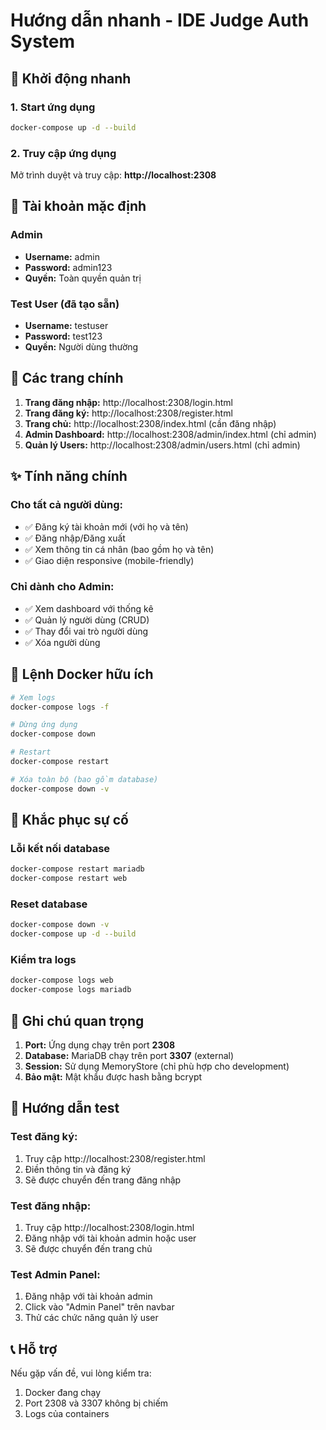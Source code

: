 # Hướng dẫn nhanh - IDE Judge Auth System

## 🚀 Khởi động nhanh

### 1. Start ứng dụng
```bash
docker-compose up -d --build
```

### 2. Truy cập ứng dụng
Mở trình duyệt và truy cập: **http://localhost:2308**

## 👤 Tài khoản mặc định

### Admin
- **Username:** admin
- **Password:** admin123
- **Quyền:** Toàn quyền quản trị

### Test User (đã tạo sẵn)
- **Username:** testuser
- **Password:** test123
- **Quyền:** Người dùng thường

## 📱 Các trang chính

1. **Trang đăng nhập:** http://localhost:2308/login.html
2. **Trang đăng ký:** http://localhost:2308/register.html
3. **Trang chủ:** http://localhost:2308/index.html (cần đăng nhập)
4. **Admin Dashboard:** http://localhost:2308/admin/index.html (chỉ admin)
5. **Quản lý Users:** http://localhost:2308/admin/users.html (chỉ admin)

## ✨ Tính năng chính

### Cho tất cả người dùng:
- ✅ Đăng ký tài khoản mới (với họ và tên)
- ✅ Đăng nhập/Đăng xuất
- ✅ Xem thông tin cá nhân (bao gồm họ và tên)
- ✅ Giao diện responsive (mobile-friendly)

### Chỉ dành cho Admin:
- ✅ Xem dashboard với thống kê
- ✅ Quản lý người dùng (CRUD)
- ✅ Thay đổi vai trò người dùng
- ✅ Xóa người dùng

## 🔧 Lệnh Docker hữu ích

```bash
# Xem logs
docker-compose logs -f

# Dừng ứng dụng
docker-compose down

# Restart
docker-compose restart

# Xóa toàn bộ (bao gồm database)
docker-compose down -v
```

## 🐛 Khắc phục sự cố

### Lỗi kết nối database
```bash
docker-compose restart mariadb
docker-compose restart web
```

### Reset database
```bash
docker-compose down -v
docker-compose up -d --build
```

### Kiểm tra logs
```bash
docker-compose logs web
docker-compose logs mariadb
```

## 📝 Ghi chú quan trọng

1. **Port:** Ứng dụng chạy trên port **2308**
2. **Database:** MariaDB chạy trên port **3307** (external)
3. **Session:** Sử dụng MemoryStore (chỉ phù hợp cho development)
4. **Bảo mật:** Mật khẩu được hash bằng bcrypt

## 🎯 Hướng dẫn test

### Test đăng ký:
1. Truy cập http://localhost:2308/register.html
2. Điền thông tin và đăng ký
3. Sẽ được chuyển đến trang đăng nhập

### Test đăng nhập:
1. Truy cập http://localhost:2308/login.html
2. Đăng nhập với tài khoản admin hoặc user
3. Sẽ được chuyển đến trang chủ

### Test Admin Panel:
1. Đăng nhập với tài khoản admin
2. Click vào "Admin Panel" trên navbar
3. Thử các chức năng quản lý user

## 📞 Hỗ trợ

Nếu gặp vấn đề, vui lòng kiểm tra:
1. Docker đang chạy
2. Port 2308 và 3307 không bị chiếm
3. Logs của containers


